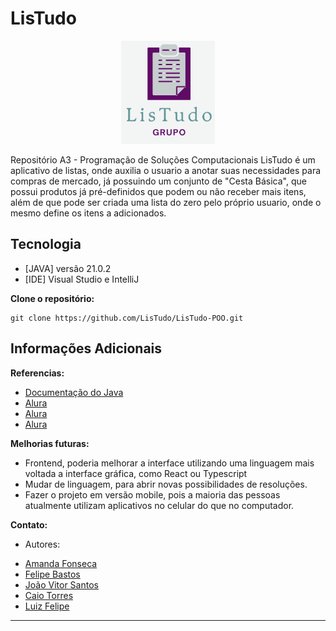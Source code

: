 #   LisTudo
<p align="center">
  <a href="#">
    <kbd>
      <img src="midia\LisTudo.png" width="150" alt="Logo">
    <kbd>
  </a>
</p>
Repositório A3 - Programação de Soluções Computacionais
    LisTudo é um aplicativo de listas, onde auxilia o usuario a anotar suas necessidades para compras de mercado, já possuindo um conjunto de "Cesta Básica", que possui produtos já pré-definidos que podem ou não receber mais itens, além de que pode ser criada uma lista do zero pelo próprio usuario, onde o mesmo define os itens a adicionados.

## Tecnologia

- [JAVA] versão 21.0.2
- [IDE] Visual Studio e IntelliJ

**Clone o repositório:**

   ``` 
   git clone https://github.com/LisTudo/LisTudo-POO.git
   ```



## Informações Adicionais
**Referencias:**
- [Documentação do Java](https://docs.oracle.com/en/java/)
- [Alura](https://cursos.alura.com.br/forum/topico-criacao-do-javadoc-no-vscode-274730)
- [Alura](https://www.alura.com.br/apostila-java-orientacao-objetos/ferramentas-jar-e-javadoc#:~:text=Exercícios%3A%20JAR%20e%20Javadoc&text=Gere%20o%20Javadoc%20do%20seu,se%20estiver%20na%20perspectiva%20Java.)
- [Alura](https://www.alura.com.br/artigos/git-flow-o-que-e-como-quando-utilizar)



**Melhorias futuras:**
 * Frontend, poderia melhorar a interface utilizando uma linguagem mais voltada a interface gráfica, como React ou Typescript
 * Mudar de linguagem, para abrir novas possibilidades de resoluções.
 * Fazer o projeto em versão mobile, pois a maioria das pessoas atualmente utilizam aplicativos no celular do que no computador.

**Contato:**

* Autores: 
- [Amanda Fonseca](https://github.com/mandybang) 
- [Felipe Bastos](https://github.com/FelipeBastos2)
- [João Vitor Santos](https://github.com/JoaoV-Santos) 
- [Caio Torres](https://github.com/CaioTorres93)
- [Luiz Felipe](https://github.com/orgs/LisTudo/people/luizfelipe17)

---
